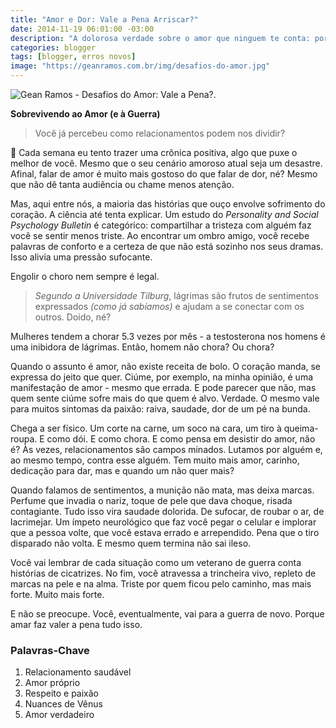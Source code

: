 ```yaml
---
title: "Amor e Dor: Vale a Pena Arriscar?"
date: 2014-11-19 06:01:00 -03:00
description: "A dolorosa verdade sobre o amor que ninguem te conta: por que ainda vale a pena?"
categories: blogger
tags: [blogger, erros novos]
image: "https://geanramos.com.br/img/desafios-do-amor.jpg"
---
```


![Gean Ramos - Desafios do Amor: Vale a Pena?.](https://geanramos.com.br/img/desafios-do-amor.jpg)

**Sobrevivendo ao Amor (e à Guerra)**

> Você já percebeu como relacionamentos podem nos dividir?

🌟 Cada semana eu tento trazer uma crônica positiva, algo que puxe o melhor de você. Mesmo que o seu cenário amoroso atual seja um desastre. Afinal, falar de amor é muito mais gostoso do que falar de dor, né? Mesmo que não dê tanta audiência ou chame menos atenção. 

Mas, aqui entre nós, a maioria das histórias que ouço envolve sofrimento do coração. A ciência até tenta explicar. Um estudo do *Personality and Social Psychology Bulletin* é categórico: compartilhar a tristeza com alguém faz você se sentir menos triste. Ao encontrar um ombro amigo, você recebe palavras de conforto e a certeza de que não está sozinho nos seus dramas. Isso alivia uma pressão sufocante.

Engolir o choro nem sempre é legal. 
> *Segundo a Universidade Tilburg*, lágrimas são frutos de sentimentos expressados *(como já sabíamos)* e ajudam a se conectar com os outros. Doido, né?

Mulheres tendem a chorar 5.3 vezes por mês - a testosterona nos homens é uma inibidora de lágrimas. Então, homem não chora? Ou chora?

Quando o assunto é amor, não existe receita de bolo. O coração manda, se expressa do jeito que quer. Ciúme, por exemplo, na minha opinião, é uma manifestação de amor - mesmo que errada. E pode parecer que não, mas quem sente ciúme sofre mais do que quem é alvo. Verdade. O mesmo vale para muitos sintomas da paixão: raiva, saudade, dor de um pé na bunda.

Chega a ser físico. Um corte na carne, um soco na cara, um tiro à queima-roupa. E como dói. E como chora. E como pensa em desistir do amor, não é? Às vezes, relacionamentos são campos minados. Lutamos por alguém e, ao mesmo tempo, contra esse alguém. Tem muito mais amor, carinho, dedicação para dar, mas e quando um não quer mais?

Quando falamos de sentimentos, a munição não mata, mas deixa marcas. Perfume que invadia o nariz, toque de pele que dava choque, risada contagiante. Tudo isso vira saudade dolorida. De sufocar, de roubar o ar, de lacrimejar. Um ímpeto neurológico que faz você pegar o celular e implorar que a pessoa volte, que você estava errado e arrependido. Pena que o tiro disparado não volta. E mesmo quem termina não sai ileso.

Você vai lembrar de cada situação como um veterano de guerra conta histórias de cicatrizes. No fim, você atravessa a trincheira vivo, repleto de marcas na pele e na alma. Triste por quem ficou pelo caminho, mas mais forte. Muito mais forte.

E não se preocupe. Você, eventualmente, vai para a guerra de novo. Porque amar faz valer a pena tudo isso.

### Palavras-Chave
1. Relacionamento saudável
2. Amor próprio
3. Respeito e paixão
4. Nuances de Vênus
5. Amor verdadeiro